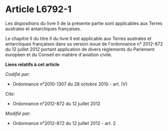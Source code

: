 # Article L6792-1

Les dispositions du livre II de la présente partie sont applicables aux Terres australes et antarctiques françaises. 

Le chapitre II du titre II du livre II est applicable aux Terres australes et antarctiques françaises dans sa version issue
de l'ordonnance n° 2012-872 du 12 juillet 2012 portant application de divers règlements du Parlement européen et du Conseil
en matière d'aviation civile.

**Liens relatifs à cet article**

_Codifié par_:

  - Ordonnance n°2010-1307 du 28 octobre 2010 - art. (V)

_Cite_:

  - Ordonnance n°2012-872 du 12 juillet 2012

_Modifié par_:

  - Ordonnance n°2012-872 du 12 juillet 2012 - art. 2

